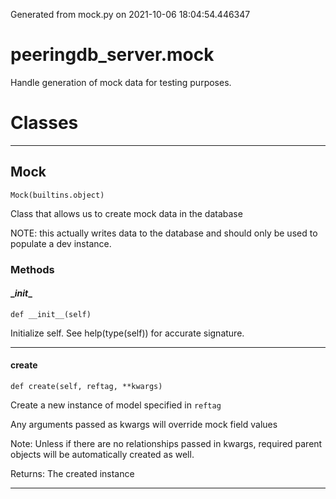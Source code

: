 Generated from mock.py on 2021-10-06 18:04:54.446347

# peeringdb_server.mock

Handle generation of mock data for testing purposes.

# Classes
---

## Mock

```
Mock(builtins.object)
```

Class that allows us to create mock data in the database

NOTE: this actually writes data to the database and should
only be used to populate a dev instance.


### Methods

#### \__init__
`def __init__(self)`

Initialize self.  See help(type(self)) for accurate signature.

---
#### create
`def create(self, reftag, **kwargs)`

Create a new instance of model specified in `reftag`

Any arguments passed as kwargs will override mock field values

Note: Unless if there are no relationships passed in kwargs, required parent
objects will be automatically created as well.

Returns: The created instance

---
